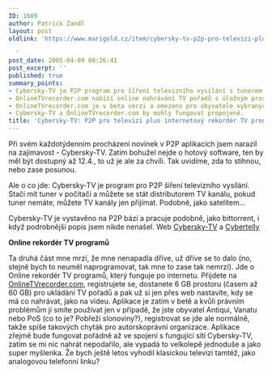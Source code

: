 ```yaml
---
ID: 1609
author: Patrick Zandl
layout: post
oldlink: 'https://www.marigold.cz/item/cybersky-tv-p2p-pro-televizi-plus-internetovy-rekorder-tv-programu

  '
post_date: 2005-04-09 08:26:41
post_excerpt: ''
published: true
summary_points:
- Cybersky-TV je P2P program pro šíření televizního vysílání s tunerem.
- OnlineTVrecorder.com nabízí online nahrávání TV pořadů s úložným prostorem.
- OnlineTVrecorder.com je v beta verzi a omezeno pro obyvatele vybraných států.
- Cybersky-TV a OnlineTVrecorder.com by mohly fungovat propojeně.
title: 'Cybersky-TV: P2P pro televizi plus internetový rekordér TV programů'
---
```


<p>Při svém každotýdenním procházení novinek v P2P aplikacích jsem narazil na zajímavost - Cybersky-TV. Zatím bohužel nejde o hotový software, ten by měl být dostupný až 12.4., to už je ale za chvíli. Tak uvidíme, zda to stihnou, nebo zase posunou. </p>

<p>Ale o co jde: Cybersky-TV je program pro P2P šíření televizního vysílání. Stačí mít tuner v počítači a můžete se stát distributorem TV kanálu, pokud tuner nemáte, můžete TV kanály jen přijímat. Podobně, jako satelitem...</p>

<p>Cybersky-TV je vystavěno na P2P bází a pracuje podobně, jako bittorrent, i když podrobnější popis jsem nikde nenašel. Web <a href="http://cybersky-tv.net">Cybersky-TV</a> a <a href="http://www.cybertelly.com/">Cybertelly</a></p>

<p><b>Online rekordér TV programů</b></p>

<p>Ta druhá část mne mrzí, že mne nenapadla dříve, už dříve se to dalo (no, stejně bych to neuměl naprogramovat, tak mne to zase tak nemrzí). Jde o Online rekordér TV programů, který funguje po internetu. Přijdete na <a href="http://www.onlinetvrecorder.com/">OnlineTVrecorder.com</a>, registrujete se, dostanete 6 GB prostoru (časem až 60 GB) pro ukládání TV pořadů a pak už si jen přes web nastavíte, kdy se má co nahrávat, jako na videu. Aplikace je zatím v betě a kvůli právním problémům ji smíte používat jen v případě, že jste obyvatel Antiqui, Vanatu nebo PoS (co to je? Pobřeží slonoviny?), registrovat se jde ale normálně, takže spíše takových chyták pro autorskoprávní organizace. Aplikace zřejmě bude fungovat pořádně až ve spojení s fungující sítí Cybersky-TV, zatím se mi nic nahrát nepodařilo, ale vypadá to velkolepě jednoduše a jako super myšlenka. Že bych ještě letos vyhodil klasickou televizi tamtéž, jako analogovou telefonní linku?
</p>